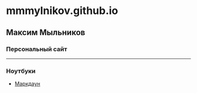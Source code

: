 # mmmylnikov.github.io
## Максим Мыльников
### Персональный сайт

---

### Ноутбуки
* [Маркдаун](notebook/md.md)